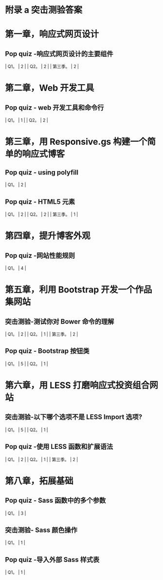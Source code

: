 # 附录 a 突击测验答案

# 第一章，响应式网页设计

## Pop quiz -响应式网页设计的主要组件

<colgroup class="calibre17"><col class="calibre18"> <col class="calibre18"></colgroup> 
| Q1。 | 2 |
| Q2。 | 2 |
| 第三季。 | 2 |

# 第二章，Web 开发工具

## Pop quiz - web 开发工具和命令行

<colgroup class="calibre17"><col class="calibre18"> <col class="calibre18"></colgroup> 
| Q1。 | 1 |
| Q2。 | 2 |

# 第三章，用 Responsive.gs 构建一个简单的响应式博客

## Pop quiz - using polyfill

<colgroup class="calibre17"><col class="calibre18"> <col class="calibre18"></colgroup> 
| Q1。 | 2 |

## Pop quiz - HTML5 元素

<colgroup class="calibre17"><col class="calibre18"> <col class="calibre18"></colgroup> 
| Q1。 | 2 |
| Q2。 | 2 |
| 第三季。 | 1 |

# 第四章，提升博客外观

## Pop quiz -网站性能规则

<colgroup class="calibre17"><col class="calibre18"> <col class="calibre18"></colgroup> 
| Q1。 | 4 |

# 第五章，利用 Bootstrap 开发一个作品集网站

## 突击测验-测试你对 Bower 命令的理解

<colgroup class="calibre17"><col class="calibre18"> <col class="calibre18"></colgroup> 
| Q1。 | 2 |
| Q2。 | 1 |
| 第三季。 | 2 |

## Pop quiz - Bootstrap 按钮类

<colgroup class="calibre17"><col class="calibre18"> <col class="calibre18"></colgroup> 
| Q1。 | 5 |
| Q2。 | 1 |

# 第六章，用 LESS 打磨响应式投资组合网站

## 突击测验-以下哪个选项不是 LESS Import 选项?

<colgroup class="calibre17"><col class="calibre18"> <col class="calibre18"></colgroup> 
| Q1。 | 5 |
| Q2。 | 1 |

## Pop quiz -使用 LESS 函数和扩展语法

<colgroup class="calibre17"><col class="calibre18"> <col class="calibre18"></colgroup> 
| Q1。 | 2 |
| Q2。 | 1 |
| 第三季。 | 2 |

# 第八章，拓展基础

## Pop quiz - Sass 函数中的多个参数

<colgroup class="calibre17"><col class="calibre18"> <col class="calibre18"></colgroup> 
| Q1。 | 3 |

## 突击测验- Sass 颜色操作

<colgroup class="calibre17"><col class="calibre18"> <col class="calibre18"></colgroup> 
| Q1。 | 1 |

## Pop quiz -导入外部 Sass 样式表

<colgroup class="calibre17"><col class="calibre18"> <col class="calibre18"></colgroup> 
| Q1。 | 1 |